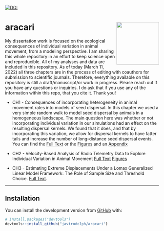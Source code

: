 [![DOI](https://zenodo.org/badge/292314570.svg)](https://zenodo.org/badge/latestdoi/292314570)
<!-- README.md is generated from README.Rmd. Please edit that file -->

# aracari <img src="images/aracari22.png" align="right" height="139" />

<!-- badges: start -->

<!-- badges: end -->

My dissertation work is focused on the ecological consequences of individual variation in animal movement, from a modeling perspective. I am sharing this whole repository in an effort to keep science open and reproducible. All of my analyses and data are included in this repository. As of today (March 11, 2022) all three chapters are in the process of editing with coauthors for submission to scientific journals. Therefore, everything available on this repository is still a draft/manuscript/or work in progress. Please reach out if you have any questions or inquiries. I do ask that if you use any of the information within this repo, that you cite it. Thank you!

- CH1 - Consequences of incorporating heterogeneity in animal movement rates into models of seed dispersal. In this chapter we used a very simple random walk to model seed dispersal by animals in a homogeneous landscape. The main question here was whether or not incorporating individual variation in our simulations had an effect on the resulting dispersal kernels. We found that it does, and that by incorporating this variation, we allow for dispersal kernels to have fatter tails and increase the number of long-distance seed dispersal events. You can find the [Full Text](https://javirudolph.github.io/aracari/Ch1_movement_rates/FJRudolph_Ch1_0311.pdf) or the [Figures](https://javirudolph.github.io/aracari/Ch1_movement_rates/Ch1_Figures.html) and an [Appendix](https://javirudolph.github.io/aracari/Ch1_movement_rates/Ch1_Appendix_A.html)

- CH2 - Velocity-Based Analysis of Radio Telemetry Data to Explore Individual Variation in Animal Movement [Full Text](https://javirudolph.github.io/aracari/Ch2_distributions/FJRudolph_CH2_0311.pdf) [Figures](https://javirudolph.github.io/aracari/Ch2_distributions/Ch2_Figures.html)

- CH3 - Estimating Extreme Displacements Under a Lomax Generalized Linear Model Framework: The Role of Sample Size and Threshold Choice. [Full Text](https://javirudolph.github.io/aracari/Ch3_samplesize/FJ_Rudolph_CH3_0303.pdf).

-----

## Installation

You can install the development version from
[GitHub](https://github.com/) with:

``` r
# install.packages("devtools")
devtools::install_github("javirudolph/aracari")
```
